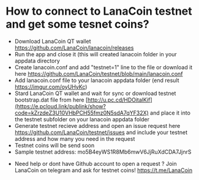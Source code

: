 # How to connect to LanaCoin testnet and get some tesnet coins?

- Download LanaCoin QT wallet https://github.com/LanaCoin/lanacoin/releases
- Run the app and close it (this will created lanacoin folder in your appdata directory
- Create lanacoin.conf and add "testnet=1" line to the file or download it here https://github.com/LanaCoin/testnet/blob/main/lanacoin.conf 
- Add lanacoin.conf file to your lanacoin appdata folder (end result https://imgur.com/oyUHyKc)
- Stard LanaCoin QT wallet and wait for sync or download testnet bootstrap.dat file from here [http://u.pc.cd/HDOitalKif](https://e.pcloud.link/publink/show?code=kZrzdeZ3U10VHbPCH55fmz0N5sdA7qYF32X) and place it into the testnet subfolder on your lanacoin appdata folder
- Generate testnet recieve address and open an issue request here https://github.com/LanaCoin/testnet/issues and include your testnet address and how many you need in the request 
- Testnet coins will be send soon
- Sample testnet address: mo5B4eyWS1R8Mb6mwV6JjRuXdCDA7JjnrS

* Need help or dont have Github account to open a request ? Join LanaCoin on telegram and ask for testnet coins! https://t.me/LanaCoin
